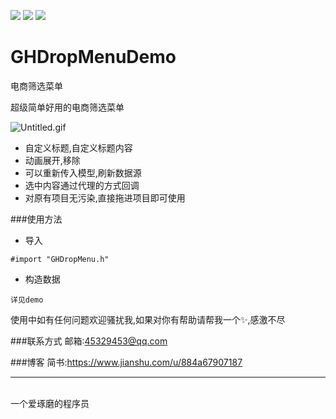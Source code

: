 ![](https://img.shields.io/badge/platform-iOS-red.svg) ![](https://img.shields.io/badge/language-Objective--C-orange.svg) 
![](https://img.shields.io/badge/license-MIT%20License-brightgreen.svg) 
# GHDropMenuDemo
电商筛选菜单

超级简单好用的电商筛选菜单 

![Untitled.gif](https://upload-images.jianshu.io/upload_images/1419035-0ce48e808c865eb4.gif?imageMogr2/auto-orient/strip)

* 自定义标题,自定义标题内容
* 动画展开,移除
* 可以重新传入模型,刷新数据源
* 选中内容通过代理的方式回调
* 对原有项目无污染,直接拖进项目即可使用


###使用方法
* 导入
```
#import "GHDropMenu.h"
```
* 构造数据
```
详见demo
```

使用中如有任何问题欢迎骚扰我,如果对你有帮助请帮我一个✨,感激不尽

###联系方式
邮箱:45329453@qq.com

###博客
简书:https://www.jianshu.com/u/884a67907187

---
 <br />一个爱琢磨的程序员

